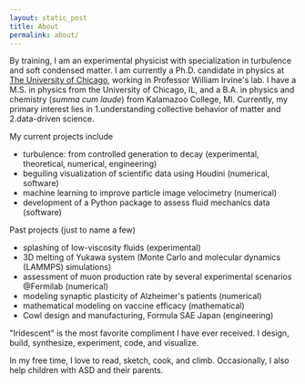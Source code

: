 ```yaml
---
layout: static_post
title: About
permalink: about/
---
```

By training, I am an experimental physicist with specialization in turbulence and soft condensed matter. 
I am currently a Ph.D. candidate in physics at <a href="http://www.uchicago.edu/" target="_blank">The University of Chicago</a>, working in Professor William Irvine's lab. 
I have a M.S. in physics from the University of Chicago, IL, and a B.A. in physics and chemistry (<i>summa cum laude</i>) from Kalamazoo College, MI.
Currently, my primary interest lies in 1.understanding collective behavior of matter and 2.data-driven science.

My current projects include
- turbulence: from controlled generation to decay (experimental, theoretical, numerical, engineering)
- beguiling visualization of scientific data using Houdini (numerical, software)
- machine learning to improve particle image velocimetry (numerical)
- development of a Python package to assess fluid mechanics data (software)

Past projects (just to name a few)
- splashing of low-viscosity fluids (experimental)
- 3D melting of Yukawa system (Monte Carlo and molecular dynamics (LAMMPS) simulations)
- assessment of muon production rate by several experimental scenarios @Fermilab (numerical)
- modeling synaptic plasticity of Alzheimer's patients (numerical)
- mathematical modeling on vaccine efficacy (mathematical)
- Cowl design and manufacturing, Formula SAE Japan (engineering)

"Iridescent" is the most favorite compliment I have ever received.
I design, build, synthesize, experiment, code, and visualize.

In my free time, I love to read, sketch, cook, and climb. 
Occasionally, I also help children with ASD and their parents. 